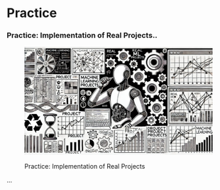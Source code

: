 # Practice

### Practice: Implementation of Real Projects..

<div align="left"><figure><img src="../.gitbook/assets/image (2) (1) (1) (1) (1).png" alt="" width="563"><figcaption><p>Practice: Implementation of Real Projects</p></figcaption></figure></div>

...
